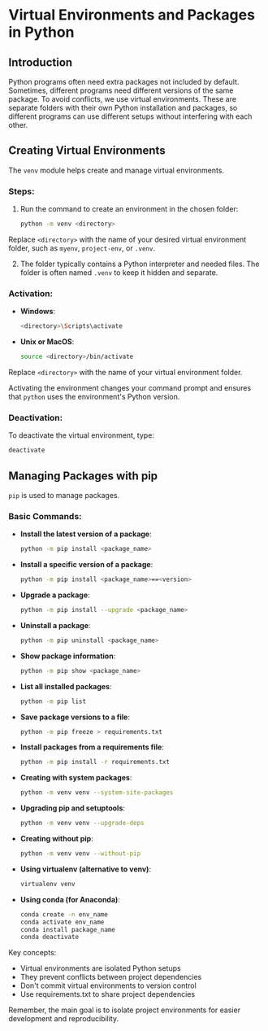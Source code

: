 # Virtual Environments and Packages in Python

## Introduction
Python programs often need extra packages not included by default. Sometimes, different programs need different versions of the same package. To avoid conflicts, we use virtual environments. These are separate folders with their own Python installation and packages, so different programs can use different setups without interfering with each other.

## Creating Virtual Environments
The `venv` module helps create and manage virtual environments.

### Steps:
1. Run the command to create an environment in the chosen folder:
    ```bash
    python -m venv <directory>
    ```
Replace `<directory>` with the name of your desired virtual environment folder, such as `myenv`, `project-env`, or `.venv`.

2. The folder typically contains a Python interpreter and needed files. The folder is often named `.venv` to keep it hidden and separate.

### Activation:
- **Windows**:
    ```bash
    <directory>\Scripts\activate
    ```
- **Unix or MacOS**:
    ```bash
    source <directory>/bin/activate
    ```
Replace `<directory>` with the name of your virtual environment folder.

Activating the environment changes your command prompt and ensures that `python` uses the environment's Python version.

### Deactivation:
To deactivate the virtual environment, type:
```bash
deactivate
```

## Managing Packages with pip
`pip` is used to manage packages.

### Basic Commands:
- **Install the latest version of a package**:
    ```bash
    python -m pip install <package_name>
    ```
- **Install a specific version of a package**:
    ```bash
    python -m pip install <package_name>==<version>
    ```
- **Upgrade a package**:
    ```bash
    python -m pip install --upgrade <package_name>
    ```
- **Uninstall a package**:
    ```bash
    python -m pip uninstall <package_name>
    ```
- **Show package information**:
    ```bash
    python -m pip show <package_name>
    ```
- **List all installed packages**:
    ```bash
    python -m pip list
    ```
- **Save package versions to a file**:
    ```bash
    python -m pip freeze > requirements.txt
    ```
- **Install packages from a requirements file**:
    ```bash
    python -m pip install -r requirements.txt
    ```

- **Creating with system packages**:
    ```bash
    python -m venv venv --system-site-packages
    ```

- **Upgrading pip and setuptools**:
    ```bash
    python -m venv venv --upgrade-deps
    ```

- **Creating without pip**:
    ```bash
    python -m venv venv --without-pip
    ```

- **Using virtualenv (alternative to venv)**:
    ```bash
    virtualenv venv
    ```

- **Using conda (for Anaconda)**:
    ```bash
    conda create -n env_name
    conda activate env_name
    conda install package_name
    conda deactivate
    ```

Key concepts:
- Virtual environments are isolated Python setups
- They prevent conflicts between project dependencies
- Don't commit virtual environments to version control
- Use requirements.txt to share project dependencies

Remember, the main goal is to isolate project environments for easier development and reproducibility.